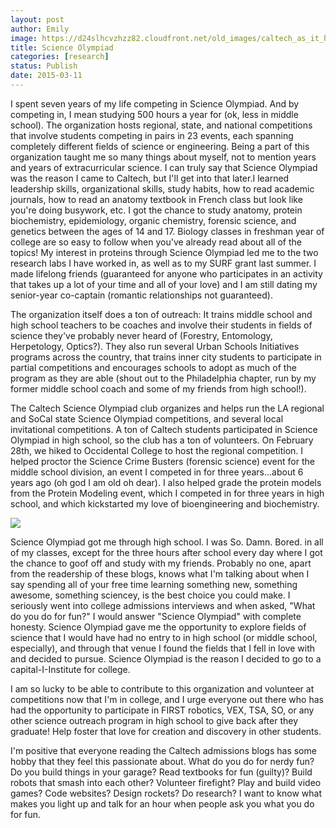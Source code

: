 ```yaml
---
layout: post
author: Emily
image: https://d24slhcvzhzz82.cloudfront.net/old_images/caltech_as_it_happens/6a0105349b8251970b01b8d0e079cf970c.jpg
title: Science Olympiad 
categories: [research]
status: Publish
date: 2015-03-11
---
```



I spent seven years of my life competing in Science Olympiad. And by competing in, I mean studying 500 hours a year for (ok, less in middle school). The organization hosts regional, state, and national competitions that involve students competing in pairs in 23 events, each spanning completely different fields of science or engineering. Being a part of this organization taught me so many things about myself, not to mention years and years of extracurricular science. I can truly say that Science Olympiad was the reason I came to Caltech, but I'll get into that later.I learned leadership skills, organizational skills, study habits, how to read academic journals, how to read an anatomy textbook in French class but look like you're doing busywork, etc. I got the chance to study anatomy, protein biochemistry, epidemiology, organic chemistry, forensic science, and genetics between the ages of 14 and 17. Biology classes in freshman year of college are so easy to follow when you've already read about all of the topics! My interest in proteins through Science Olympiad led me to the two research labs I have worked in, as well as to my SURF grant last summer. I made lifelong friends (guaranteed for anyone who participates in an activity that takes up a lot of your time and all of your love) and I am still dating my senior-year co-captain (romantic relationships not guaranteed).

The organization itself does a ton of outreach: It trains middle school and high school teachers to be coaches and involve their students in fields of science they've probably never heard of (Forestry, Entomology, Herpetology, Optics?). They also run several Urban Schools Initiatives programs across the country, that trains inner city students to participate in partial competitions and encourages schools to adopt as much of the program as they are able (shout out to the Philadelphia chapter, run by my former middle school coach and some of my friends from high school!).

The Caltech Science Olympiad club organizes and helps run the LA regional and SoCal state Science Olympiad competitions, and several local invitational competitions. A ton of Caltech students participated in Science Olympiad in high school, so the club has a ton of volunteers. On February 28th, we hiked to Occidental College to host the regional competition. I helped proctor the Science Crime Busters (forensic science) event for the middle school division, an event I competed in for three years...about 6 years ago (oh god I am old oh dear). I also helped grade the protein models from the Protein Modeling event, which I competed in for three years in high school, and which kickstarted my love of bioengineering and biochemistry.


![](https://d24slhcvzhzz82.cloudfront.net/old_images/caltech_as_it_happens/6a0105349b8251970b01b7c7573508970b.jpg)

Science Olympiad got me through high school. I was So. Damn. Bored. in all of my classes, except for the three hours after school every day where I got the chance to goof off and study with my friends. Probably no one, apart from the readership of these blogs, knows what I'm talking about when I say spending all of your free time learning something new, something awesome, something sciencey, is the best choice you could make. I seriously went into college admissions interviews and when asked, "What do you do for fun?" I would answer "Science Olympiad" with complete honesty. Science Olympiad gave me the opportunity to explore fields of science that I would have had no entry to in high school (or middle school, especially), and through that venue I found the fields that I fell in love with and decided to pursue. Science Olympiad is the reason I decided to go to a capital-I-Institute for college.

I am so lucky to be able to contribute to this organization and volunteer at competitions now that I'm in college, and I urge everyone out there who has had the opportunity to participate in FIRST robotics, VEX, TSA, SO, or any other science outreach program in high school to give back after they graduate! Help foster that love for creation and discovery in other students.

I'm positive that everyone reading the Caltech admissions blogs has some hobby that they feel this passionate about. What do you do for nerdy fun? Do you build things in your garage? Read textbooks for fun (guilty)? Build robots that smash into each other? Volunteer firefight? Play and build video games? Code websites? Design rockets? Do research? I want to know what makes you light up and talk for an hour when people ask you what you do for fun.

